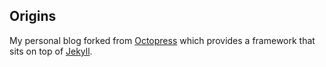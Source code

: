 ## Origins

My personal blog forked from [Octopress](http://octopress.org/docs) which provides a framework that sits on top of [Jekyll](https://github.com/mojombo/jekyll).

